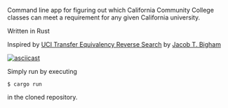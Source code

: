 Command line app for figuring out which California Community College classes can meet a requirement for any given California university.

Written in Rust

Inspired by [UCI Transfer Equivalency Reverse Search](https://github.com/jacobtbigham/ccc_transfers?tab=readme-ov-file) by [Jacob T. Bigham](https://github.com/jacobtbigham)

[![asciicast](https://asciinema.org/a/7S1BdnQWk4ONRcGUg1ZNkndV0.svg)](https://asciinema.org/a/7S1BdnQWk4ONRcGUg1ZNkndV0)

Simply run by executing 
```
$ cargo run
```
in the cloned repository.